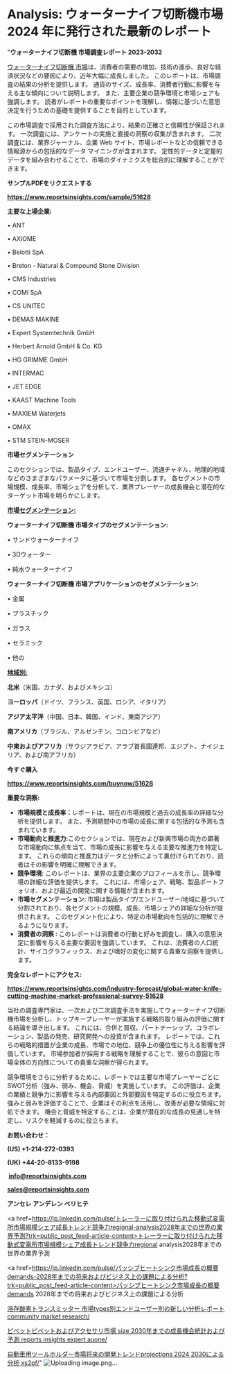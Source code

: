 # Analysis: ウォーターナイフ切断機市場 2024 年に発行された最新のレポート

"<strong>ウォーターナイフ切断機 市場調査レポート 2023-2032</strong>

<a href=https://www.reportsinsights.com/sample/51628>ウォーターナイフ切断機 市場</a>は、消費者の需要の増加、技術の進歩、良好な経済状況などの要因により、近年大幅に成長しました。 このレポートは、市場調査の結果の分析を提供します。 通貨のサイズ、成長率、消費者行動に影響を与える主な傾向について説明します。 また、主要企業の競争環境と市場シェアも強調します。 読者がレポートの重要なポイントを理解し、情報に基づいた意思決定を行うための基礎を提供することを目的としています。

この市場調査で採用された調査方法により、結果の正確さと信頼性が保証されます。 一次調査には、アンケートの実施と直接の洞察の収集が含まれます。 二次調査には、業界ジャーナル、企業 Web サイト、市場レポートなどの信頼できる情報源からの包括的なデータ マイニングが含まれます。 定性的データと定量的データを組み合わせることで、市場のダイナミクスを総合的に理解することができます。

<strong><b>サンプルPDFをリクエストする</b></strong>

<a href=https://www.reportsinsights.com/sample/51628><strong><u>https://www.reportsinsights.com/sample/51628</u></strong></a>

<strong>主要な上場企業:</strong>

• ANT

• AXIOME

• Belotti SpA

• Breton - Natural & Compound Stone Division

• CMS Industries

• COMI SpA

• CS UNITEC

• DEMAS MAKINE

• Expert Systemtechnik GmbH

• Herbert Arnold GmbH & Co. KG

• HG GRIMME GmbH

• INTERMAC

• JET EDGE

• KAAST Machine Tools

• MAXIEM Waterjets

• OMAX

• STM STEIN-MOSER

<strong>市場セグメンテーション</strong>

このセクションでは、製品タイプ、エンドユーザー、流通チャネル、地理的地域などのさまざまなパラメータに基づいて市場を分割します。 各セグメントの市場規模、成長率、市場シェアを分析して、業界プレーヤーの成長機会と潜在的なターゲット市場を明らかにします。

<strong><u>市場セグメンテーション</u></strong><strong><u>:</u></strong>

<strong>ウォーターナイフ切断機 市場タイプのセグメンテーション:</strong>

• サンドウォーターナイフ

• 3Dウォーター

• 純水ウォーターナイフ

<strong>ウォーターナイフ切断機 市場アプリケーションのセグメンテーション:</strong>

• 金属

• プラスチック

• ガラス

• セラミック

• 他の

<strong><u>地域別</u></strong><strong><u>:</u></strong>

<strong>北米</strong>（米国、カナダ、およびメキシコ）

<strong>ヨーロッパ</strong>（ドイツ、フランス、英国、ロシア、イタリア）

<strong>アジア太平洋</strong>（中国、日本、韓国、インド、東南アジア）

<strong>南アメリカ</strong>（ブラジル、アルゼンチン、コロンビアなど）

<strong>中東およびアフリカ</strong>（サウジアラビア、アラブ首長国連邦、エジプト、ナイジェリア、および南アフリカ）

<strong>今すぐ購入</strong>

<a href=https://www.reportsinsights.com/buynow/51628><strong><u>https://www.reportsinsights.com/buynow/51628</u></strong></a>

<strong>重要な洞察:</strong>
<ul>
  <li><strong>市場規模と成長率：</strong>レポートは、現在の市場規模と過去の成長率の詳細な分析を提供します。 また、予測期間中の市場の成長に関する包括的な予測も含まれています。</li>
  <li><strong>市場動向と推進力:</strong>このセクションでは、現在および新興市場の両方の顕著な市場動向に焦点を当て、市場の成長に影響を与える主要な推進力を特定します。 これらの傾向と推進力はデータと分析によって裏付けられており、読者はその影響を明確に理解できます。</li>
  <li><strong>競争環境</strong>: このレポートは、業界の主要企業のプロフィールを示し、競争環境の詳細な評価を提供します。 これには、市場シェア、戦略、製品ポートフォリオ、および最近の開発に関する情報が含まれます。</li>
  <li><strong>市場セグメンテーション: </strong>市場は製品タイプ/エンドユーザー/地域に基づいて分割されており、各セグメントの規模、成長、市場シェアの詳細な分析が提供されます。 このセグメント化により、特定の市場動向を包括的に理解できるようになります。</li>
  <li><strong>消費者の洞察 : </strong>このレポートは消費者の行動と好みを調査し、購入の意思決定に影響を与える主要な要因を強調しています。 これは、消費者の人口統計、サイコグラフィックス、および嗜好の変化に関する貴重な洞察を提供します。</li>
</ul>
<strong>完全なレポートにアクセス:</strong>

<a href=https://www.reportsinsights.com/industry-forecast/global-water-knife-cutting-machine-market-professional-survey-51628><strong><u><b>https://www.reportsinsights.com/industry-forecast/global-water-knife-cutting-machine-market-professional-survey-51628</b></u></strong></a>

当社の調査専門家は、一次および二次調査手法を実施してウォーターナイフ切断機市場を分析し、トップキープレーヤーが実施する戦略的取り組みの評価に関する結論を導き出します。 これには、合併と買収、パートナーシップ、コラボレーション、製品の発売、研究開発への投資が含まれます。 レポートでは、これらの戦略的措置が企業の成長、市場での地位、競争上の優位性に与える影響を評価しています。 市場参加者が採用する戦略を理解することで、彼らの意図と市場全体の方向性についての貴重な洞察が得られます。

競争環境をさらに分析するために、レポートでは主要な市場プレーヤーごとにSWOT分析（強み、弱み、機会、脅威）を実施しています。 この評価は、企業の業績と競争力に影響を与える内部要因と外部要因を特定するのに役立ちます。 強みと弱みを評価することで、企業はその利点を活用し、改善が必要な領域に対処できます。 機会と脅威を特定することは、企業が潜在的な成長の見通しを特定し、リスクを軽減するのに役立ちます。

<strong>お問い合わせ：</strong>

<strong>(US) +1-214-272-0393</strong>

<strong>(UK) +44-20-8133-9198</strong>

<strong> </strong><a href=info@reportsinsights.com><strong><u>info@reportsinsights.com</u></strong></a>

<a href=sales@reportsinsights.com><strong><u>sales@reportsinsights.com</u></strong></a>

<strong>アンセレ アンデレン ベリヒテ</strong>

<a href=https://jp.linkedin.com/pulse/トレーラーに取り付けられた移動式変電所市場規模シェア成長トレンド競争力regional-analysis2028年までの世界の業界予測?trk=public_post_feed-article-content>トレーラーに取り付けられた移動式変電所市場規模シェア成長トレンド競争力regional analysis2028年までの世界の業界予測</a>

<a href=https://jp.linkedin.com/pulse/パッシブヒートシンク市場成長の概要demands-2028年までの将来およびビジネス上の課題による分析?trk=public_post_feed-article-content>パッシブヒートシンク市場成長の概要demands 2028年までの将来およびビジネス上の課題による分析</a>

<a href=https://www.linkedin.com/pulse/溶存酸素トランスミッター-市場types別エンドユーザー別の新しい分析レポート-community-market-research/>溶存酸素トランスミッター 市場types別エンドユーザー別の新しい分析レポート community market research/</a>

<a href=https://www.linkedin.com/pulse/ピペットピペットおよびアクセサリ市場-size-2030年までの成長機会統計および予測-reports-insights-expert-auone/>ピペットピペットおよびアクセサリ市場 size 2030年までの成長機会統計および予測 reports insights expert auone/</a>

<a href=https://www.linkedin.com/pulse/自動車用ツールホルダー市場将来の開発トレンドprojections-2024-2030による分析-xs2pf/>自動車用ツールホルダー市場将来の開発トレンドprojections 2024 2030による分析 xs2pf/</a>"
![Uploading image.png…]()

